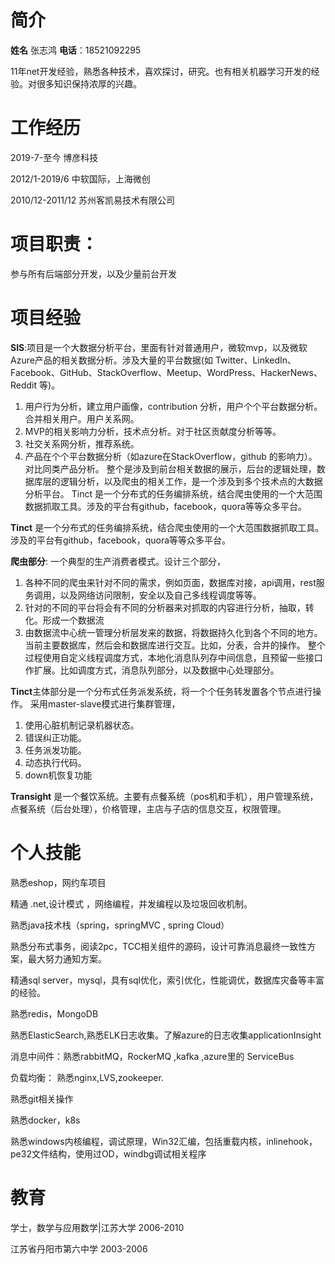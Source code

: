 # 简介
**姓名** 张志鸿  **电话**：18521092295

11年net开发经验，熟悉各种技术，喜欢探讨，研究。也有相关机器学习开发的经验。对很多知识保持浓厚的兴趣。

# 工作经历

2019-7-至今 博彦科技

2012/1-2019/6 中软国际，上海微创

2010/12-2011/12 苏州客凯易技术有限公司 

# 项目职责：

参与所有后端部分开发，以及少量前台开发


# 项目经验
**SIS**:项目是一个大数据分析平台，里面有针对普通用户，微软mvp，以及微软Azure产品的相关数据分析。涉及大量的平台数据(如 Twitter、LinkedIn、Facebook、GitHub、StackOverflow、Meetup、WordPress、HackerNews、Reddit 等)。
1. 用户行为分析，建立用户画像，contribution 分析，用户个个平台数据分析。合并相关用户。用户关系网。
2. MVP的相关影响力分析，技术点分析。对于社区贡献度分析等等。
3. 社交关系网分析，推荐系统。
4. 产品在个个平台数据分析（如azure在StackOverflow，github 的影响力）。对比同类产品分析。
整个是涉及到前台相关数据的展示，后台的逻辑处理，数据库层的逻辑分析，以及爬虫的相关工作，是一个涉及到多个技术点的大数据分析平台。
Tinct 是一个分布式的任务编排系统，结合爬虫使用的一个大范围数据抓取工具。涉及的平台有github，facebook，quora等等众多平台。

**Tinct** 是一个分布式的任务编排系统，结合爬虫使用的一个大范围数据抓取工具。涉及的平台有github，facebook，quora等等众多平台。

**爬虫部分**: 一个典型的生产消费者模式。设计三个部分，
1.	各种不同的爬虫来针对不同的需求，例如页面，数据库对接，api调用，rest服务调用，以及网络访问限制，安全以及自己多线程调度等等。
2.	针对的不同的平台将会有不同的分析器来对抓取的内容进行分析，抽取，转化。形成一个数据流
3.	由数据流中心统一管理分析层发来的数据，将数据持久化到各个不同的地方。当前主要数据库，然后会和数据库进行交互。比如，分表，合并的操作。
整个过程使用自定义线程调度方式，本地化消息队列存中间信息，且预留一些接口作扩展。比如调度方式，消息队列部分，以及数据中心处理部分。

**Tinct**主体部分是一个分布式任务派发系统，将一个个任务转发置各个节点进行操作。
采用master-slave模式进行集群管理，
1. 使用心脏机制记录机器状态。
2. 错误纠正功能。
3. 任务派发功能。
4. 动态执行代码。
5. down机恢复功能


**Transight** 是一个餐饮系统。主要有点餐系统（pos机和手机），用户管理系统，点餐系统（后台处理），价格管理，主店与子店的信息交互，权限管理。


# 个人技能 
熟悉eshop，网约车项目

精通 .net,设计模式 ，网络编程，并发编程以及垃圾回收机制。

熟悉java技术栈（spring，springMVC , spring Cloud）

熟悉分布式事务，阅读2pc，TCC相关组件的源码，设计可靠消息最终一致性方案，最大努力通知方案。

精通sql server，mysql，具有sql优化，索引优化，性能调优，数据库灾备等丰富的经验。

熟悉redis，MongoDB

熟悉ElasticSearch,熟悉ELK日志收集。了解azure的日志收集applicationInsight

消息中间件：熟悉rabbitMQ，RockerMQ ,kafka ,azure里的 ServiceBus

负载均衡： 熟悉nginx,LVS,zookeeper.

熟悉git相关操作

熟悉docker，k8s

熟悉windows内核编程，调试原理，Win32汇编，包括重载内核，inlinehook，pe32文件结构，使用过OD，windbg调试相关程序


# 教育

学士，数学与应用数学|江苏大学 2006-2010

江苏省丹阳市第六中学 2003-2006


